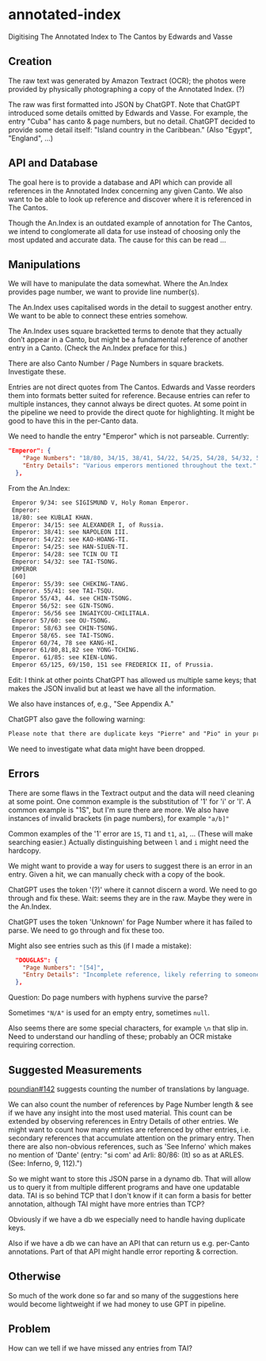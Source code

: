 # annotated-index
Digitising The Annotated Index to The Cantos by Edwards and Vasse

## Creation

The raw text was generated by Amazon Textract (OCR); the photos were provided by physically photographing a copy of the Annotated Index. (?)

The raw was first formatted into JSON by ChatGPT. Note that ChatGPT introduced some details omitted by Edwards and Vasse. For example, the entry "Cuba" has canto & page numbers, but no detail. ChatGPT decided to provide some detail itself: "Island country in the Caribbean." (Also "Egypt", "England", ...)

## API and Database

The goal here is to provide a database and API which can provide all references in the Annotated Index concerning any given Canto. We also want to be able to look up reference and discover where it is referenced in The Cantos.

Though the An.Index is an outdated example of annotation for The Cantos, we intend to conglomerate all data for use instead of choosing only the most updated and accurate data. The cause for this can be read ...

## Manipulations

We will have to manipulate the data somewhat. Where the An.Index provides page number, we want to provide line number(s).

The An.Index uses capitalised words in the detail to suggest another entry. We want to be able to connect these entries somehow.

The An.Index uses square bracketted terms to denote that they actually don’t appear in a Canto, but might be a fundamental reference of another entry in a Canto. (Check the An.Index preface for this.)

There are also Canto Number / Page Numbers in square brackets. Investigate these.

Entries are not direct quotes from The Cantos. Edwards and Vasse reorders them into formats better suited for reference. Because entries can refer to multiple instances, they cannot always be direct quotes. At some point in the pipeline we need to provide the direct quote for highlighting. It might be good to have this in the per-Canto data.

We need to handle the entry "Emperor" which is not parseable. Currently: 

```json
"Emperor": {
    "Page Numbers": "18/80, 34/15, 38/41, 54/22, 54/25, 54/28, 54/32, 55/39, 55/41, 55/43, 55/44, 56/52, 56/56, 57/60, 58/63, 58/65, 60/74, 60/78, 61/80, 61/81, 61/82, 61/85",
    "Entry Details": "Various emperors mentioned throughout the text."
  },
```

From the An.Index:

```txt
 Emperor 9/34: see SIGISMUND V, Holy Roman Emperor. 
 Emperor: 
 18/80: see KUBLAI KHAN. 
 Emperor: 34/15: see ALEXANDER I, of Russia. 
 Emperor: 38/41: see NAPOLEON III. 
 Emperor: 54/22: see KAO-HOANG-TI. 
 Emperor: 54/25: see HAN-SIUEN-TI. 
 Emperor: 54/28: see TCIN OU TI 
 Emperor: 54/32: see TAI-TSONG. 
 EMPEROR 
 [60] 
 Emperor: 55/39: see CHEKING-TANG. 
 Emperor. 55/41: see TAI-TSQU. 
 Emperor 55/43, 44. see CHIN-TSONG. 
 Emperor 56/52: see GIN-TSONG. 
 Emperor: 56/56 see INGAIYCOU-CHILITALA. 
 Emperor 57/60: see OU-TSONG. 
 Emperor: 58/63 see CHIN-TSONG. 
 Emperor 58/65. see TAI-TSONG. 
 Emperor 60/74, 78 see KANG-HI. 
 Emperor 61/80,81,82 see YONG-TCHING. 
 Emperor. 61/85: see KIEN-LONG. 
 Emperor 65/125, 69/150, 151 see FREDERICK II, of Prussia. 
```

Edit: I think at other points ChatGPT has allowed us multiple same keys; that makes the JSON invalid but at least we have all the information.

We also have instances of, e.g., "See Appendix A."

ChatGPT also gave the following warning:

```txt
Please note that there are duplicate keys "Pierre" and "Pio" in your provided data. JSON objects cannot have duplicate keys, so I've retained the last instance of each duplicate key in the JSON representation. If you need to handle these duplicates differently, you might need to adjust your data structure or key names accordingly.
```

We need to investigate what data might have been dropped.

## Errors

There are some flaws in the Textract output and the data will need cleaning at some point. One common example is the substitution of '1' for 'i' or 'I'. A common example is "1S", but I'm sure there are more. We also have instances of invalid brackets (in page numbers), for example `"a/b]"`

Common examples of the '1' error are `1S`, `T1` and `t1`, `a1`, ... (These will make searching easier.) Actually distinguishing between `l` and `i` might need the hardcopy.

We might want to provide a way for users to suggest there is an error in an entry. Given a hit, we can manually check with a copy of the book.

ChatGPT uses the token '(?)' where it cannot discern a word. We need to go through and fix these. Wait: seems they are in the raw. Maybe they were in the An.Index.

ChatGPT uses the token 'Unknown' for Page Number where it has failed to parse. We need to go through and fix these too.

Might also see entries such as this (if I made a mistake):

```json
  "DOUGLAS": {
    "Page Numbers": "[54]",
    "Entry Details": "Incomplete reference, likely referring to someone named Douglas."
  },
```

Question: Do page numbers with hyphens survive the parse?

Sometimes `"N/A"` is used for an empty entry, sometimes `null`.

Also seems there are some special characters, for example `\n` that slip in. Need to understand our handling of these; probably an OCR mistake requiring correction.

## Suggested Measurements

[poundian#142](https://github.com/louisdeb/poundian/issues/142) suggests counting the number of translations by language.

We can also count the number of references by Page Number length & see if we have any insight into the most used material. This count can be extended by observing references in Entry Details of other entries. We might want to count how many entries are referenced by other entries, i.e. secondary references that accumulate attention on the primary entry. Then there are also non-obvious references, such as 'See Inferno' which makes no mention of 'Dante' (entry: "si com' ad Arli: 80/86: (It) so as at ARLES. (See: Inferno, 9, 112).")

So we might want to store this JSON parse in a dynamo db. That will allow us to query it from multiple different programs and have one updatable data. TAI is so behind TCP that I don't know if it can form a basis for better annotation, although TAI might have more entries than TCP?

Obviously if we have a db we especially need to handle having duplicate keys.

Also if we have a db we can have an API that can return us e.g. per-Canto annotations. Part of that API might handle error reporting & correction.

## Otherwise

So much of the work done so far and so many of the suggestions here would become lightweight if we had money to use GPT in pipeline.

## Problem

How can we tell if we have missed any entries from TAI?

